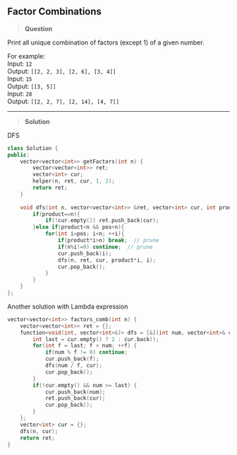 ## Factor Combinations
>**Question**

Print all unique combination of factors (except 1) of a given number.  

For example:  
Input: `12`  
Output: `[[2, 2, 3], [2, 6], [3, 4]]`  
Input: `15`  
Output: `[[3, 5]]`  
Input: `28`   
Output: `[[2, 2, 7], [2, 14], [4, 7]]`

---
>**Solution**

DFS


```c++
class Solution {
public:
    vector<vector<int>> getFactors(int n) {
        vector<vector<int>> ret;
        vector<int> cur;
        helper(n, ret, cur, 1, 2);
        return ret;
    }
 
    void dfs(int n, vector<vector<int>> &ret, vector<int> cur, int product, int pos){
        if(product==n){
            if(!cur.empty()) ret.push_back(cur);
        }else if(product<n && pos<n){
            for(int i=pos; i<n; ++i){
                if(product*i>n) break;  // prune
                if(n%i!=0) continue;  // prune
                cur.push_back(i);
                dfs(n, ret, cur, product*i, i);
                cur.pop_back();
            }
        }
    }
};
```

Another solution with Lambda expression
```c++
vector<vector<int>> factors_comb(int n) {
    vector<vector<int>> ret = {};    
    function<void(int, vector<int>&)> dfs = [&](int num, vector<int>& cur) {
        int last = cur.empty() ? 2 : cur.back();
        for(int f = last; f < num; ++f) {
            if(num % f != 0) continue;
            cur.push_back(f);
            dfs(num / f, cur);
            cur.pop_back();
        }
        if(!cur.empty() && num >= last) {
            cur.push_back(num);
            ret.push_back(cur);
            cur.pop_back();
        }
    };    
    vector<int> cur = {};
    dfs(n, cur);
    return ret;
}
```